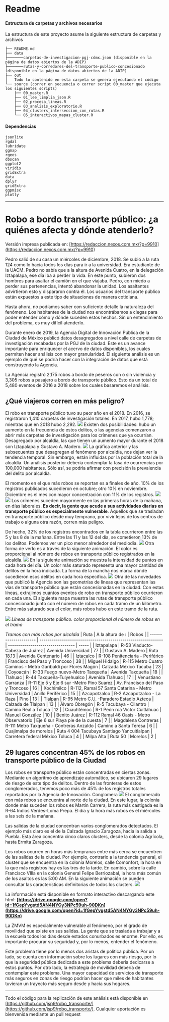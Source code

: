 # **Readme**
#### Estructura de carpetas y archivos necesarios
La estructura de este proyecto asume la siguiente estructura de carpetas y archivos
```
├── README.md
├── data
├───────carpetas-de-investigacion-pgj-cdmx.json (disponible en la página de datos abiertos de la ADIP)
├───────rutas-y-corredores-del-transporte-publico-concesionado (disponible en la página de datos abiertos de la ADIP)
├── out
│   Todo lo contenido en esta carpeta se genera ejecutando el código
└── source (correr en secuencia o correr script 00_master que ejecuta los siguientes scripts)
    ├── 00_master.R
    ├── 01_lee_limplia_json.R
    ├── 02_procesa_lineas.R
    ├── 03_analisis_exploratorio.R
    ├── 04_clusters_interseccion_con_rutas.R
    └── 05_interactivos_mapas_cluster.R
```

#### Dependencias
```
jsonlite
rgdal
lubridate
ggmap
rgeos
dbscan
ggplot2
viridis
gridExtra
data
dplyr
gridExtra
ggpmisc
plotly
```
---
# **Robo a bordo transporte público: ¿a quiénes afecta y dónde atenderlo?**

Versión impresa publicada en: [https://redaccion.nexos.com.mx/?p=9910](https://redaccion.nexos.com.mx/?p=9910)

Pedro salió de su casa un miércoles de diciembre, 2018. Se subió a la ruta 124 como lo hacía todos los días para ir a la universidad. Era estudiante de la UACM. Pedro no sabía que a la altura de Avenida Cuatro, en la delegación Iztapalapa, ese día iba a perder la vida. En este punto, subieron dos hombres para asaltar el camión en el que viajaba. Pedro, con miedo a perder sus pertenencias, intentó abandonar la unidad. Los asaltantes advirtieron esto y dispararon contra él. Los usuarios del transporte público están expuestos a este tipo de situaciones de manera cotidiana.

Hasta ahora, no podíamos saber con suficiente detalle la naturaleza del fenómeno. Los habitantes de la ciudad nos encontrábamos a ciegas para poder entender cómo y dónde suceden estos hechos. Sin un entendimiento del problema, es muy difícil atenderlo.

Durante enero de 2019, la Agencia Digital de Innovación Pública de la Ciudad de México publicó datos desagregados a nivel calle de carpetas de investigación recabadas por la PGJ de la ciudad. Este es un avance importante para enriquecer el acervo de datos disponibles, los cuales permiten hacer análisis con mayor granularidad. El siguiente análisis es un ejemplo de qué se podría hacer con la integración de datos que está construyendo la Agencia.

  

La Agencia registró 2,175 robos a bordo de peseros con o sin violencia y 3,305 robos a pasajero a bordo de transporte público. Esto da un total de 5,480 eventos de 2016 a 2018 sobre los cuales basaremos el análisis.
## ¿Qué viajeros corren en más peligro?
El robo en transporte público tuvo su peor año en el 2018. En 2016, se registraron 1,410 carpetas de investigación totales. En 2017, hubo 1,778; mientras que en 2018 hubo 2,292.
**![](https://github.com/jsp9/robo_transporte/blob/master/out/serie_total.png?raw=true)**
Existen dos posibilidades: hubo un aumento en la frecuencia de estos delitos, o las agencias comenzaron a abrir más carpetas de investigación para los crímenes que ya ocurrían.
Desagregado por alcaldía, las que tienen un aumento mayor durante el 2018 son Iztapalapa y Gustavo A. Madero.
![](https://github.com/jsp9/robo_transporte/blob/master/out/serie_delegacion.png?raw=true)
La gráfica anterior y las subsecuentes que desagregan el fenómeno por alcaldía, nos dejan ver la tendencia temporal. Sin embargo, están influidas por la población total de la alcaldía. Un análisis posterior debería contemplar la tasa de ocurrencias por 100,000 habitantes. Sólo así, se podría afirmar con precisión la prevalencia del delito por alcaldía.

El momento en el que más robos se reportan es a finales de año. 10% de los registros publicados sucedieron en octubre; otro 10% en noviembre. Diciembre es el mes con mayor concentración con 11% de los registros.
![](https://github.com/jsp9/robo_transporte/blob/master/out/mes_ao.png?raw=true)
![](https://github.com/jsp9/robo_transporte/blob/master/out/dia_hora.png?raw=true)
Los crímenes suceden mayormente en las primeras horas de la mañana, en días laborales. **Es decir, la gente que acude a sus actividades diarias en transporte público es especialmente vulnerable**. Aquellos que se trasladan en transporte público desde muy temprano, por vivir lejos de los centros de trabajo o alguna otra razón, corren más peligro.

De hecho, 32% de los registros encontrados en la tabla ocurrieron entre las 5 y las 8 de la mañana. Entre las 11 y las 12 del día, se cometieron 13% de los delitos. Podemos ver un pico menor alrededor del mediodía.
![](https://github.com/jsp9/robo_transporte/blob/master/out/hora_delegacion.png?raw=true)
Otra forma de verlo es a través de la siguiente animación. El color es proporcional al número de robos en transporte público registrados en la alcaldía.
![](https://github.com/jsp9/robo_transporte/blob/master/out/gif_conteos/gif_conteo.gif?raw=true)
En la siguiente animación se muestra la intensidad de puntos en cada hora del día. Un color más saturado representa una mayor cantidad de delitos en la hora indicada. La forma de la mancha nos marca dónde sucedieron esos delitos en cada hora específica.
![](https://github.com/jsp9/robo_transporte/blob/master/out/gif_densidades/densidad.gif?raw=true)
Otra de las novedades que publicó la Agencia son las geometrías de líneas que representan las vías de transporte público que están concesionadas en la ciudad. Con estas líneas, extrajimos cuántos eventos de robo en transporte público ocurrieron en cada una. El siguiente mapa muestra las rutas de transporte público concesionado junto con el número de robos en cada tramo de un kilómetro. Entre más saturado sea el color, más robos hubo en este tramo de la ruta.

![](https://github.com/jsp9/robo_transporte/blob/master/out/mapa_rutas.png?raw=true)
*Líneas de transporte público. color proporcional al número de robos en el tramo*

*Tramos con más robos por alcaldía*
| Ruta                                                          | A la altura de :                  | Robos |
| --------------------- | ------------------------------------------------------------- | --------------------------------- | ----- |
| Iztapalapa            | R-53 Viaducto-Cabeza de Juárez                                | Avenida Universidad               | 77    |
| Gustavo A. Madero     | Ruta 18.13                                                    | Avenida Centenario                | 46    |
| Iztacalco             | R-108 Penitenciaria - Periférico                              | Francisco del Paso y Troncoso     | 38    |
| Miguel Hidalgo        | R-115 Metro Cuatro Caminos - Metro Garibaldi por Flores Magón | Calzada México Tacuba             | 23    |
| Coyoacán              | R-33 Fuego nuevo-Metro Taxqueña                               | Avenida Taxqueña                  | 18    |
| Tlahuac               | R-44 Taxqueña-Tulyehualco                                     | Avenida Tlahuac                   | 17    |
| Venustiano Carranza   | R-11 Eje 5 y Eje 6 sur -Metro Pino Suarez                     | Av. Francisco del Paso y Troncoso | 16    |
| Xochimilco            | R-112, Ramal 57 Santa Catarina - Metro Universidad            | Anillo Periférico                 | 15    |
| Azcapotzalco          | R-2 Azcapotzalco - La Raza                                    | Pino                              | 13    |
| Tlalpan               | R-95 Metro C.U. -Paradero Estadio Azteca                      | Calzada de Tlalpan                | 13    |
| Álvaro Obregón        | R-5 Tacubaya - Cilantro                                       | Camino Real a Toluca              | 12    |
| Cuauhtémoc            | R-1 Peón rca Víctor Cuitláhuac                                | Manuel González                   | 10    |
| Benito Juárez         | R-112 Ramal 46 Oasis - Metro Observatorio                     | Eje 6 sur Playa pie de la cuesta  | 7     |
| Magdalena Contreras   | R-111 Metro Taxqueña - Contreras Anzaldo                      | Camino a Santa Teresa             | 6     |
| Cuajimalpa de morelos | Ruta 4 004 Tacubaya Santiago Yancuitlalpan                    | Carretera federal México Toluca   | 4     |
| Milpa Alta            | Ruta 50                                                       | Morelos                           | 2     |

## 29 lugares concentran 45% de los robos en transporte público de la Ciudad
Los robos en transporte público están concentradas en ciertas zonas. Mediante un algoritmo de aprendizaje automático, se ubicaron 29 lugares de riesgo de este tipo de delitos. Dentro de las fronteras de estos conglomerados, tenemos poco más de 45% de los registros totales reportados por la Agencia de Innovación.
Conglomera
![](https://github.com/jsp9/robo_transporte/blob/master/out/metodo_clusters.png?raw=true)
El conglomerado con más robos se encuentra al norte de la ciudad. En este lugar, la colonia donde más suceden los robos es Martín Carrera, la ruta más castigada es la R-64 Indios Verdes-Loma Prepa. El día y la hora más robos es el miércoles a las seis de la mañana.

Las salidas de la ciudad concentran varios conglomerados detectados. El ejemplo más claro es el de la Calzada Ignacio Zaragoza, hacia la salida a Puebla. Esta área concentra cinco claros clusters, desde la colonia Agrícola, hasta Ermita Zaragoza.

Los robos ocurren en horas más tempranas entre más cerca se encuentren de las salidas de la ciudad. Por ejemplo, contrario a la tendencia general, el cluster que se encuentra en la colonia Morelos, calle Comonfort, la hora en la que más registros hay es las tres de la tarde. En cambio, sobre la calle Francisco VIlla en la colonia General Felipe Berriozabal, la hora más común de los asaltos es las 5:00 AM.
En la siguiente animación se pueden consultar las características definitorias de todos los clusters.
![](https://github.com/jsp9/robo_transporte/blob/master/out/gif_mapa/gif_mapa.gif?raw=true)

La información está disponible en formato interactivo descargando este html: **[https://drive.google.com/open?id=1fGepYvgstd5AN4NYGy3NPc59uh-90DKn](https://drive.google.com/open?id=1fGepYvgstd5AN4NYGy3NPc59uh-90DKn)**

La ZMVM es especialmente vulnerable al fenómeno, por el grado de movilidad que existe en sus salidas. La gente que se traslada a trabajar y a la escuela todos los días desde estados conurbados es enorme. Por ello, es importante procurar su seguridad y, por lo menos, entender el fenómeno.

Este problema tiene por lo menos dos aristas de política pública. Por un lado, se cuenta con información sobre los lugares con más riesgo, por lo que la seguridad pública dedicada a este problema debería dedicarse a estos puntos. Por otro lado, la estrategia de movilidad debería de contemplar este problema. Una mayor capacidad de servicios de transporte más seguros en zonas de riesgo podrían hacer que miles de habitantes tuvieran un trayecto más seguro desde y hacia sus hogares.

---
Todo el código para la replicación de este análisis está disponible en [https://github.com/jsp9/robo_transporte/](https://github.com/jsp9/robo_transporte/). Cualquier aportación es bienvenida mediante un pull request
